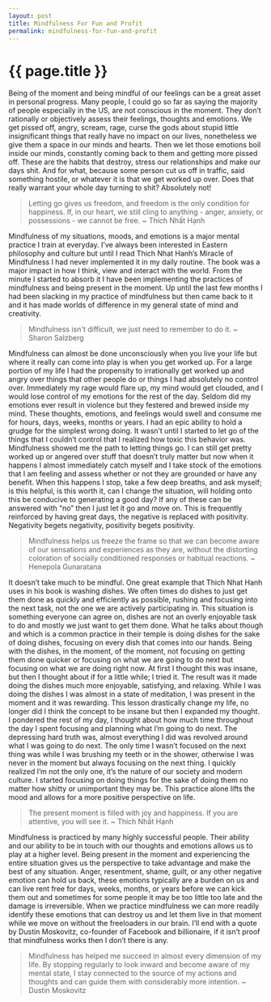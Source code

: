 ```yaml
---
layout: post
title: Mindfulness For Fun and Profit
permalink: mindfulness-for-fun-and-profit
---
```


# {{ page.title }}

Being of the moment and being mindful of our feelings can be a great asset in personal progress. Many people, I could go so far as saying the majority of people especially in the US, are not conscious in the moment. They don’t rationally or objectively assess their feelings, thoughts and emotions. We get pissed off, angry, scream, rage, curse the gods about stupid little insignificant things that really have no impact on our lives, nonetheless we give them a space in our minds and hearts. Then we let those emotions boil inside our minds, constantly coming back to them and getting more pissed off. These are the habits that destroy, stress our relationships and make our days shit. And for what, because some person cut us off in traffic, said something hostile, or whatever it is that we get worked up over. Does that really warrant your whole day turning to shit? Absolutely not!

> Letting go gives us freedom, and freedom is the only condition for happiness. If, in our heart, we still cling to anything - anger, anxiety, or possessions - we cannot be free.
> ~ Thích Nhất Hạnh

Mindfulness of my situations, moods, and emotions is a major mental practice I train at everyday. I’ve always been interested in Eastern philosophy and culture but until I read Thich Nhat Hanh’s Miracle of Mindfulness I had never implemented it in my daily routine. The book was a major impact in how I think, view and interact with the world. From the minute I started to absorb it I have been implementing the practices of mindfulness and being present in the moment. Up until the last few months I had been slacking in my practice of mindfulness but then came back to it and it has made worlds of difference in my general state of mind and creativity.

> Mindfulness isn't difficult, we just need to remember to do it.
> ~ Sharon Salzberg

Mindfulness can almost be done unconsciously when you live your life but where it really can come into play is when you get worked up. For a large portion of my life I had the propensity to irrationally get worked up and angry over things that other people do or things I had absolutely no control over. Immediately my rage would flare up, my mind would get clouded, and I would lose control of my emotions for the rest of the day. Seldom did my emotions ever result in violence but they festered and brewed inside my mind. These thoughts, emotions, and feelings would swell and consume me for hours, days, weeks, months or years. I had an epic ability to hold a grudge for the simplest wrong doing. It wasn’t until I started to let go of the things that I couldn’t control that I realized how toxic this behavior was. Mindfulness showed me the path to letting things go. I can still get pretty worked up or angered over stuff that doesn’t truly matter but now when it happens I almost immediately catch myself and I take stock of the emotions that I am feeling and assess whether or not they are grounded or have any benefit. When this happens I stop, take a few deep breaths, and ask myself; is this helpful, is this worth it, can I change the situation, will holding onto this be conducive to generating a good day? If any of these can be answered with “no” then I just let it go and move on. This is frequently reinforced by having great days, the negative is replaced with positivity. Negativity begets negativity, positivity begets positivity.

> Mindfulness helps us freeze the frame so that we can become aware of our sensations and experiences as they are, without the distorting coloration of socially conditioned responses or habitual reactions.
> ~ Henepola Gunaratana

It doesn’t take much to be mindful. One great example that Thich Nhat Hanh uses in his book is washing dishes. We often times do dishes to just get them done as quickly and efficiently as possible, rushing and focusing into the next task, not the one we are actively participating in. This situation is something everyone can agree on, dishes are not an overly enjoyable task to do and mostly we just want to get them done. What he talks about though and which is a common practice in their temple is doing dishes for the sake of doing dishes, focusing on every dish that comes into our hands. Being with the dishes, in the moment, of the moment, not focusing on getting them done quicker or focusing on what we are going to do next but focusing on what we are doing right now. At first I thought this was insane, but then I thought about if for a little while; I tried it. The result was it made doing the dishes much more enjoyable, satisfying, and relaxing. While I was doing the dishes I was almost in a state of meditation, I was present in the moment and it was rewarding. This lesson drastically change my life, no longer did I think the concept to be insane but then I expanded my thought. I pondered the rest of my day, I thought about how much time throughout the day I spent focusing and planning what I’m going to do next. The depressing hard truth was, almost everything I did was revolved around what I was going to do next. The only time I wasn’t focused on the next thing was while I was brushing my teeth or in the shower, otherwise I was never in the moment but always focusing on the next thing. I quickly realized I’m not the only one, it’s the nature of our society and modern culture. I started focusing on doing things for the sake of doing them no matter how shitty or unimportant they may be. This practice alone lifts the mood and allows for a more positive perspective on life.

> The present moment is filled with joy and happiness. If you are attentive, you will see it.
> ~ Thích Nhất Hạnh

Mindfulness is practiced by many highly successful people. Their ability and our ability to be in touch with our thoughts and emotions allows us to play at a higher level. Being present in the moment and experiencing the entire situation gives us the perspective to take advantage and make the best of any situation. Anger, resentment, shame, guilt, or any other negative emotion can hold us back, these emotions typically are a burden on us and can live rent free for days, weeks, months, or years before we can kick them out and sometimes for some people it may be too little too late and the damage is irreversible. When we practice mindfulness we can more readily identify these emotions that can destroy us and let them live in that moment while we move on without the freeloaders in our brain. I’ll end with a quote by Dustin Moskovitz, co-founder of Facebook and billionaire, if it isn’t proof that mindfulness works then I don’t there is any.

> Mindfulness has helped me succeed in almost every dimension of my life. By stopping regularly to look inward and become aware of my mental state, I stay connected to the source of my actions and thoughts and can guide them with considerably more intention.
> ~ Dustin Moskovitz
